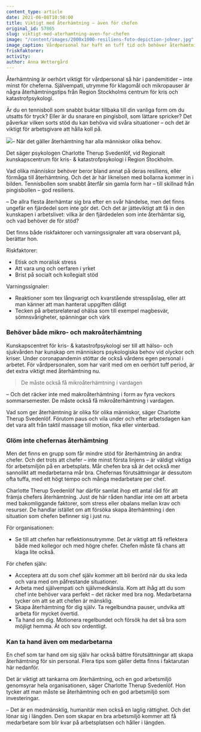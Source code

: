 ```yaml
---
content_type: article
date: 2021-06-08T10:58:00
title: Viktigt med återhämtning – även för chefen
original_id: 57865
slug: viktigt-med-aterhamtning-aven-for-chefen
image: "/content/images/2000x1000-resiliens-foto-depiction-johner.jpg"
image_caption: Vårdpersonal har haft en tuff tid och behöver återhämtning nu. Det gäller både chefer och medarbetare. Utrymme för reflektion kan vara ett av flera sätt att orka.
friskfaktorer:
activity:
author: Anna Wettergård
---
```


Återhämtning är oerhört viktigt för vårdpersonal så här i pandemitider – inte minst för cheferna. Självempati, utrymme för klagomål och mikropauser är några återhämtningstips från Region Stockholms centrum för kris och katastrofpsykologi.

Är du en tennisboll som snabbt buktar tillbaka till din vanliga form om du utsatts för tryck? Eller är du snarare en pingisboll, som lättare spricker? Det påverkar vilken sorts stöd du kan behöva vid svåra situationer – och det är viktigt för arbetsgivare att hålla koll på.

[![](https://www.suntarbetsliv.se/wp-content/uploads/2021/06/200x220-charlotte-therup-svedenlof-1.jpg)](https://www.suntarbetsliv.se/wp-content/uploads/2021/06/200x220-charlotte-therup-svedenlof-1.jpg)– När det gäller återhämtning har alla människor olika behov.

Det säger psykologen Charlotte Therup Svedenlöf, vid Regionalt kunskapscentrum för kris- & katastrofpsykologi i Region Stockholm.

Vad olika människor behöver beror bland annat på deras resiliens, eller förmåga till återhämtning. Och det är här liknelsen med bollarna kommer in i bilden. Tennisbollen som snabbt återfår sin gamla form har – till skillnad från pingisbollen – god resiliens.

– De allra flesta återhämtar sig bra efter en svår händelse, men det finns ungefär en fjärdedel som inte gör det. Och det är jätteviktigt att få in den kunskapen i arbetslivet: vilka är den fjärdedelen som inte återhämtar sig, och vad behöver de för stöd?

Det finns både riskfaktorer och varningssignaler att vara observant på, berättar hon.

Riskfaktorer:

- Etisk och moralisk stress
- Att vara ung och oerfaren i yrket
- Brist på socialt och kollegialt stöd

Varningssignaler:

- Reaktioner som tex långvarigt och kvarstående stresspåslag, eller att man känner att man hanterat uppgiften dåligt
- Tecken på arbetsrelaterad ohälsa som till exempel magbesvär, sömnsvårigheter, spänningar och värk

### Behöver både mikro- och makroåterhämtning

Kunskapscentret för kris- & katastrofpsykologi ser till att hälso- och sjukvården har kunskap om människors psykologiska behov vid olyckor och kriser. Under coronapandemin stöttar de också vårdens egen personal i arbetet. För vårdpersonalen, som har varit med om en oerhört tuff period, är det extra viktigt med återhämtning nu.

> De måste också få mikroåterhämtning i vardagen

– Och det räcker inte med makroåterhämtning i form av fyra veckors sommarsemester. De måste också få mikroåterhämtning i vardagen.

Vad som ger återhämtning är olika för olika människor, säger Charlotte Therup Svedenlöf. Förutom paus och vila under och efter arbetsdagen kan det vara allt från taktil massage till motion, fika eller vinterbad.

### Glöm inte chefernas återhämtning

Men det finns en grupp som får mindre stöd för återhämtning än andra: chefer. Och det trots att chefer – inte minst första linjens – är väldigt viktiga för arbetsmiljön på en arbetsplats. Mår chefen bra så är det också mer sannolikt att medarbetarna mår bra. Chefernas förutsättningar är dessutom ofta tuffa, med ett högt tempo och många medarbetare per chef.

Charlotte Therup Svedenlöf har därför samlat ihop ett antal råd för att främja chefers återhämtning. Just de här råden handlar inte om att arbeta med bakomliggande faktorer, som stress eller obalans mellan krav och resurser. De handlar istället om att försöka skapa återhämtning i den situation som chefen befinner sig i just nu.

För organisationen:

- Se till att chefen har reflektionsutrymme. Det är viktigt att få reflektera både med kollegor och med högre chefer. Chefen måste få chans att klaga lite också.

För chefen själv:

- Acceptera att du som chef själv kommer att bli berörd när du ska leda och vara med om påfrestande situationer.
- Arbeta med självempati och självmedkänsla. Kom att ihåg att du som chef inte behöver vara perfekt – det räcker med bra nog. Medarbetarna tycker om att se att chefen är mänsklig.
- Skapa återhämtning för dig själv. Ta regelbundna pauser, undvika att arbeta för mycket övertid.
- Ta hand om dig. Motionera regelbundet och försök ha det så bra som möjligt hemma. Ät och sov ordentligt.

### Kan ta hand även om medarbetarna

En chef som tar hand om sig själv har också bättre förutsättningar att skapa återhämtning för sin personal. Flera tips som gäller detta finns i faktarutan här nedanför.

Det är viktigt att tankarna om återhämtning, och en god arbetsmiljö genomsyrar hela organisationen, säger Charlotte Therup Svedenlöf. Hon tycker att man måste se återhämtning och en god arbetsmiljö som investeringar.

– Det är en medmänsklig, humanitär men också en laglig rättighet. Och det lönar sig i längden. Den som skapar en bra arbetsmiljö kommer att få medarbetare som blir kvar på arbetsplatsen och håller i längden.
